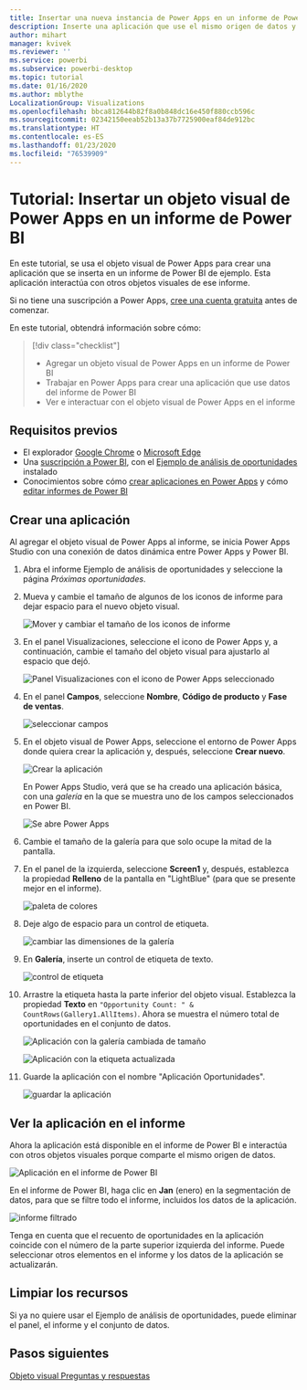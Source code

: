 ```yaml
---
title: Insertar una nueva instancia de Power Apps en un informe de Power BI
description: Inserte una aplicación que use el mismo origen de datos y se pueda filtrar como otros elementos de informe.
author: mihart
manager: kvivek
ms.reviewer: ''
ms.service: powerbi
ms.subservice: powerbi-desktop
ms.topic: tutorial
ms.date: 01/16/2020
ms.author: mblythe
LocalizationGroup: Visualizations
ms.openlocfilehash: bbca812644b82f8a0b848dc16e450f880ccb596c
ms.sourcegitcommit: 02342150eeab52b13a37b7725900eaf84de912bc
ms.translationtype: HT
ms.contentlocale: es-ES
ms.lasthandoff: 01/23/2020
ms.locfileid: "76539909"
---
```

# <a name="tutorial-embed-a-power-apps-visual-in-a-power-bi-report"></a>Tutorial: Insertar un objeto visual de Power Apps en un informe de Power BI

En este tutorial, se usa el objeto visual de Power Apps para crear una aplicación que se inserta en un informe de Power BI de ejemplo. Esta aplicación interactúa con otros objetos visuales de ese informe.

Si no tiene una suscripción a Power Apps, [cree una cuenta gratuita](https://web.powerapps.com/signup?redirect=marketing&email=) antes de comenzar.

En este tutorial, obtendrá información sobre cómo:
> [!div class="checklist"]
> * Agregar un objeto visual de Power Apps en un informe de Power BI
> * Trabajar en Power Apps para crear una aplicación que use datos del informe de Power BI
> * Ver e interactuar con el objeto visual de Power Apps en el informe

## <a name="prerequisites"></a>Requisitos previos

* El explorador [Google Chrome](https://www.google.com/chrome/browser/) o [Microsoft Edge](https://www.microsoft.com/windows/microsoft-edge)
* Una [suscripción a Power BI](https://docs.microsoft.com/power-bi/service-self-service-signup-for-power-bi), con el [Ejemplo de análisis de oportunidades](https://docs.microsoft.com/power-bi/sample-opportunity-analysis#get-the-content-pack-for-this-sample) instalado
* Conocimientos sobre cómo [crear aplicaciones en Power Apps](https://docs.microsoft.com/powerapps/maker/canvas-apps/data-platform-create-app-scratch) y cómo [editar informes de Power BI](https://docs.microsoft.com/power-bi/service-the-report-editor-take-a-tour)



## <a name="create-a-new-app"></a>Crear una aplicación
Al agregar el objeto visual de Power Apps al informe, se inicia Power Apps Studio con una conexión de datos dinámica entre Power Apps y Power BI.

1. Abra el informe Ejemplo de análisis de oportunidades y seleccione la página *Próximas oportunidades*. 


2. Mueva y cambie el tamaño de algunos de los iconos de informe para dejar espacio para el nuevo objeto visual.

    ![Mover y cambiar el tamaño de los iconos de informe](media/power-bi-visualization-powerapp/power-bi-report-page.jpg)

2. En el panel Visualizaciones, seleccione el icono de Power Apps y, a continuación, cambie el tamaño del objeto visual para ajustarlo al espacio que dejó.

    ![Panel Visualizaciones con el icono de Power Apps seleccionado](media/power-bi-visualization-powerapp/power-bi-powerapps-icon.jpg)

3. En el panel **Campos**, seleccione **Nombre**, **Código de producto** y **Fase de ventas**. 

    ![seleccionar campos](media/power-bi-visualization-powerapp/power-bi-fields.jpg)

4. En el objeto visual de Power Apps, seleccione el entorno de Power Apps donde quiera crear la aplicación y, después, seleccione **Crear nuevo**.

    ![Crear la aplicación](media/power-bi-visualization-powerapp/power-bi-create-new-powerapp.png)

    En Power Apps Studio, verá que se ha creado una aplicación básica, con una *galería* en la que se muestra uno de los campos seleccionados en Power BI.

    ![Se abre Power Apps](media/power-bi-visualization-powerapp/power-bi-power-app.png)

5.  Cambie el tamaño de la galería para que solo ocupe la mitad de la pantalla. 

6. En el panel de la izquierda, seleccione **Screen1** y, después, establezca la propiedad **Relleno** de la pantalla en "LightBlue" (para que se presente mejor en el informe).

    ![paleta de colores](media/power-bi-visualization-powerapp/power-bi-powerapps-fill.png)

6. Deje algo de espacio para un control de etiqueta. 

    ![cambiar las dimensiones de la galería](media/power-bi-visualization-powerapp/power-bi-powerapps-gallery.png)


8. En **Galería**, inserte un control de etiqueta de texto.

   ![control de etiqueta](media/power-bi-visualization-powerapp/power-bi-label.png)

7. Arrastre la etiqueta hasta la parte inferior del objeto visual. Establezca la propiedad **Texto** en `"Opportunity Count: " & CountRows(Gallery1.AllItems)`. Ahora se muestra el número total de oportunidades en el conjunto de datos.

    ![Aplicación con la galería cambiada de tamaño](media/power-bi-visualization-powerapp/power-bi-power-app-label.png)

    ![Aplicación con la etiqueta actualizada](media/power-bi-visualization-powerapp/power-bi-label-live.png)

7. Guarde la aplicación con el nombre "Aplicación Oportunidades". 

    ![guardar la aplicación](media/power-bi-visualization-powerapp/power-bi-save-powerapp.png)


## <a name="view-the-app-in-the-report"></a>Ver la aplicación en el informe
Ahora la aplicación está disponible en el informe de Power BI e interactúa con otros objetos visuales porque comparte el mismo origen de datos.

![Aplicación en el informe de Power BI](media/power-bi-visualization-powerapp/power-bi-powerapps-visual.png)

En el informe de Power BI, haga clic en **Jan** (enero) en la segmentación de datos, para que se filtre todo el informe, incluidos los datos de la aplicación.

![informe filtrado](media/power-bi-visualization-powerapp/power-bi-last.png)

Tenga en cuenta que el recuento de oportunidades en la aplicación coincide con el número de la parte superior izquierda del informe. Puede seleccionar otros elementos en el informe y los datos de la aplicación se actualizarán.


## <a name="clean-up-resources"></a>Limpiar los recursos
Si ya no quiere usar el Ejemplo de análisis de oportunidades, puede eliminar el panel, el informe y el conjunto de datos.


## <a name="next-steps"></a>Pasos siguientes
[Objeto visual Preguntas y respuestas](power-bi-visualization-types-for-reports-and-q-and-a.md)